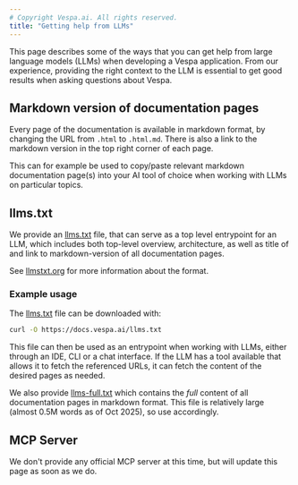 ```yaml
---
# Copyright Vespa.ai. All rights reserved.
title: "Getting help from LLMs"
---
```


This page describes some of the ways that you can get help from large language models (LLMs) when developing a Vespa application.
From our experience, providing the right context to the LLM is essential to get good results when asking questions about Vespa.

## Markdown version of documentation pages

Every page of the documentation is available in markdown format, by changing the URL from `.html` to `.html.md`.
There is also a link to the markdown version in the top right corner of each page.

This can for example be used to copy/paste relevant markdown documentation page(s) into your AI tool of choice when working with LLMs on particular topics.

## llms.txt

We provide an [llms.txt](../llms.txt) file, that can serve as a top level entrypoint for an LLM, which includes both top-level overview, architecture, as well as title of and link to markdown-version of all documentation pages.

See [llmstxt.org](https://llmstxt.org/) for more information about the format.

### Example usage

The [llms.txt](../llms.txt) file can be downloaded with:

```bash
curl -O https://docs.vespa.ai/llms.txt
```

This file can then be used as an entrypoint when working with LLMs, either through an IDE, CLI or a chat interface.
If the LLM has a tool available that allows it to fetch the referenced URLs, it can fetch the content of the desired pages as needed.

We also provide [llms-full.txt](../llms-full.txt) which contains the _full_ content of all documentation pages in markdown format. 
This file is relatively large (almost 0.5M words as of Oct 2025), so use accordingly.

## MCP Server

We don't provide any official MCP server at this time, but will update this page as soon as we do.
